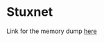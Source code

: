 # Stuxnet

Link for the memory dump [here](https://mega.nz/file/0nwwgCaI#QXvTYJQ_sBf_jzgWfo5iXK5SuEDRS5SFmnthCJO_lMQ)
